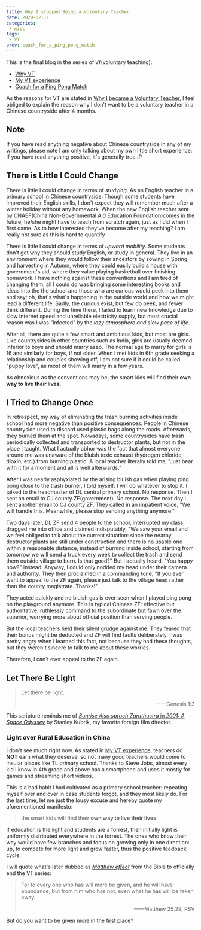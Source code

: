 ```yaml
---
title: Why I stopped Being a Voluntary Teacher
date: 2020-02-11
categories:
 - misc
tags:
 - VT
prev: coach_for_a_ping_pong_match
---
```


This is the final blog in the series of `VT`(voluntary teaching):

- [Why VT](why_vt)
- [My VT experience](vt)
- [Coach for a Ping Pong Match](coach_for_a_ping_pong_match)

<!-- more -->

As the reasons for VT are stated in [Why I became a Voluntary Teacher](why_vt), I feel obliged to explain the reason why I don't want to be a voluntary teacher in a Chinese countryside after 4 months.

## Note

If you have read anything negative about Chinese countryside in any of my writings, please note I am only talking about my own little short experience. If you have read anything positive, it's generally true :P

## There is Little I Could Change

There is little I could change in terms of *studying*. As an English teacher in a primary school in Chinese countryside. Though some students have improved their English skills, I don't expect they will remember much after a winter holiday without any homework. When the new English teacher sent by CNAEF(China Non-Governmental Aid Education Foundation)comes in the future, he/she might have to teach from scratch again, just as I did when I first came. As to how interested they've become after my teaching? I am really not sure as this is hard to quantify

There is little I could change in terms of *upward mobility*. Some students don't get why they should study English, or study in general. They live in an environment where they would follow their ancestors by sowing in Spring and harvesting in Autumn, where they could easily build a house with government's aid, where they value playing basketball over finishing homework. I have nothing against these conventions and I am tired of changing them, all I could do was bringing some interesting books and ideas into the the school and those who are curious would peek into them and say: oh, that's what's happening in the outside world and how we might lead a different life. Sadly, the curious exist, but few do peek, and fewer think different. During the time there, I failed to learn new knowledge due to slow Internet speed and unreliable electricity supply, but most crucial reason was I was "infected" by the *lazy atmosphere and slow pace of life*.

After all, there are quite a few smart and ambitious kids, but most are girls. Like countrysides in other countries such as India, girls are usually deemed inferior to boys and should marry asap. The normal age to marry for girls is 16 and similarly for boys, if not older. When I met kids in 6th grade seeking a relationship and couples showing off, I am not sure if it could be called "puppy love", as most of them will marry in a few years.

As obnoxious as the conventions may be, the smart kids will find their **own way to live their lives**.

## I Tried to Change Once

In retrospect, my way of eliminating the trash burning activities inside school had more negative than positive consequences. People in Chinese countryside used to discard used plastic bags along the roads. Afterwards, they burned them at the spot. Nowadays, some countrysides have trash periodically collected and transported to destructor plants, but not in the place I taught. What I actually abhor was the fact that almost everyone around me was unaware of the bluish toxic exhaust (hydrogen chloride, dioxin, etc.) from burning plastic. A local teacher literally told me, "Just bear with it for a moment and all is well afterwards."

After I was nearly asphyxiated by the arising bluish gas when playing ping pong close to the trash burner, I told myself: I will do whatever to stop it. I talked to the headmaster of DL central primary school. No response. Then I sent an email to CJ county ZF(government). No response. The next day I sent another email to CJ county ZF. They called in an impatient voice, "We will handle this. Meanwhile, please stop sending anything anymore."

Two days later, DL ZF send 4 people to the school, interrupted my class, dragged me into office and claimed indisputably, "We saw your email and we feel obliged to talk about the current situation: since the nearby destructor plants are still under construction and there is no usable one within a reasonable distance, instead of burning inside school, starting from tomorrow we will send a truck every week to collect the trash and send them outside village to burn. Is that good?" But I actually heard, "You happy now?" instead. Anyway, I could only nodded my head under their camera and authority. They then proclaimed in a commanding tone, "If you ever want to appeal to the ZF again, please just talk to the village head rather than the county magistrate. Thanks!"

They acted quickly and no bluish gas is ever seen when I played ping pong on the playground anymore. This is typical Chinese ZF: effective but authoritative, ruthlessly command to the subordinate but fawn over the superior, worrying more about official position than serving people.

But the local teachers held their silent grudge against me. They feared that their bonus might be deducted and ZF will find faults deliberately. I was pretty angry when I learned this fact, not because they had these thoughts, but they weren't sincere to talk to me about these worries.

Therefore, I can't ever appeal to the ZF again.

## Let There Be Light

> Let there be light.
>
> <p align="right">——Genesis 1:3</p>

This scripture reminds me of [*Sunrise Also sprach Zarathustra* in *2001: A Space Odyssey*](https://youtu.be/e-QFj59PON4) by Stanley Kubrik, my favorite foreign film director.

### Light over Rural Education in China

I don't see much right now. As stated in [My VT experience](vt.md#老师只是兼职教书), teachers do **NOT** earn what they deserve, so not many good teachers would come to insular places like TL primary school. Thanks to Steve Jobs, almost every kid I know in 4th grade and above has a smartphone and uses it mostly for games and streaming short videos.

This is a bad habit I had cultivated as a primary school teacher: repeating myself over and over in case students forgot, and they most likely do. For the last time, let me just the lousy excuse and hereby quote my aforementioned manifesto:

> the smart kids will find their **own way to live their lives**.

If education is the light and students are a forrest, then initially light is uniformly distributed everywhere in the forrest. The ones who know their way would have few branches and focus on growing only in one direction: up, to compete for more light and grow faster, thus the positive feedback cycle.

I will quote what's later dubbed as [*Matthew effect*](https://en.wikipedia.org/wiki/Matthew_effect) from the Bible to officially end the VT series:
> For to every one who has will more be given, and he will have abundance; but from him who has not, even what he has will be taken away.
>
> <p align="right">——Matthew 25:29, RSV</p>

But do you want to be given more in the first place?
